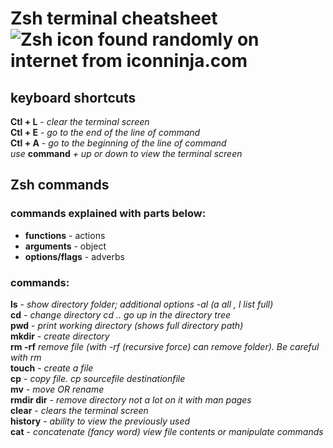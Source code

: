 # Zsh terminal cheatsheet ![Zsh icon found randomly on internet from iconninja.com ](https://www.iconninja.com/files/453/622/502/zsh-icon.png)

## keyboard shortcuts

**Ctl + L** - _clear the terminal screen_  
**Ctl + E** - _go to the end of the line of command_  
**Ctl + A** - _go to the beginning of the line of command_  
_use_ **command** _+ up or down to view the terminal screen_  



## Zsh commands

### commands explained with parts below:
* **functions** - actions  
* **arguments** - object  
* **options/flags** - adverbs


### commands:
**ls** - _show directory folder; additional options -al (a all , l list full)_  
**cd** - _change directory cd .. go up in the directory tree_  
**pwd** - _print working directory (shows full directory path)_  
**mkdir** - _create directory_  
**rm -rf** _remove file (with -rf (recursive force) can remove folder). Be careful with rm_  
**touch** - _create a file_  
**cp** - _copy file. cp sourcefile destinationfile_  
**mv** - _move OR rename_  
**rmdir dir** - _remove directory not a lot on it with man pages_  
**clear** - _clears the terminal screen_  
**history** - _ability to view the previously used_  
**cat** - _concatenate (fancy word) view file contents or manipulate commands_ 
